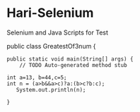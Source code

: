 # Hari-Selenium
Selenium and Java Scripts for Test

public class GreatestOf3num {

	public static void main(String[] args) {
		// TODO Auto-generated method stub
		
	int a=13, b=44,c=5;		
	int n = (a>b&&a>c)?a:(b>c?b:c);
	   System.out.println(n);	    

	}

